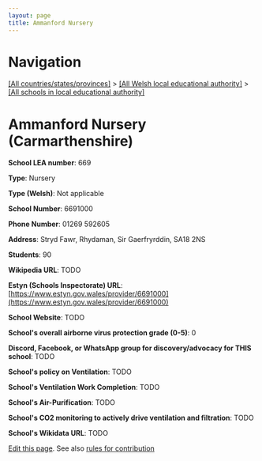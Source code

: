 ```yaml
---
layout: page
title: Ammanford Nursery
---
```

# Navigation

[[All countries/states/provinces]](../../..) > [[All Welsh local educational authority]](../..) > [[All schools in local educational authority]](..)

# Ammanford Nursery (Carmarthenshire)

**School LEA number**: 669

**Type**: Nursery

**Type (Welsh)**: Not applicable

**School Number**: 6691000

**Phone Number**: 01269 592605

**Address**: Stryd Fawr, Rhydaman, Sir Gaerfryrddin, SA18 2NS

**Students**: 90

**Wikipedia URL**: TODO

**Estyn (Schools Inspectorate) URL**: [https://www.estyn.gov.wales/provider/6691000](https://www.estyn.gov.wales/provider/6691000)

**School Website**: TODO

**School's overall airborne virus protection grade (0-5)**: 0

**Discord, Facebook, or WhatsApp group for discovery/advocacy for THIS school**: TODO

**School's policy on Ventilation**: TODO

**School's Ventilation Work Completion**: TODO

**School's Air-Purification**: TODO

**School's CO2 monitoring to actively drive ventilation and filtration**: TODO

**School's Wikidata URL**: TODO




[Edit this page](https://github.com/VentilationProject/Wales/edit/prif/./Carmarthenshire/Ammanford_Nursery.md). See also [rules for contribution](../../../contribution-rules/)